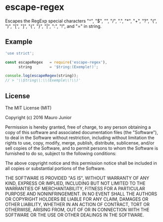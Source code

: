 # escape-regex
  
  Escapes the RegExp special characters "^", "$", "\", "/", ".", "*", "+", "?", "(", ")", "[", "]", "{", "}", "|", ":", "!", and "=" in string.

## Example

```javascript
'use strict';

const escapeRegex   = require('escape-regex'),
      string        = '$tring:(Exemple!)';

console.log(escapeRegex(string));
// > '\\$tring\\:\\(Exemple\\!\\)'
```

## License

The MIT License (MIT)

Copyright (c) 2016 Mauro Junior

Permission is hereby granted, free of charge, to any person obtaining a copy
of this software and associated documentation files (the "Software"), to deal
in the Software without restriction, including without limitation the rights
to use, copy, modify, merge, publish, distribute, sublicense, and/or sell
copies of the Software, and to permit persons to whom the Software is
furnished to do so, subject to the following conditions:

The above copyright notice and this permission notice shall be included in all
copies or substantial portions of the Software.

THE SOFTWARE IS PROVIDED "AS IS", WITHOUT WARRANTY OF ANY KIND, EXPRESS OR
IMPLIED, INCLUDING BUT NOT LIMITED TO THE WARRANTIES OF MERCHANTABILITY,
FITNESS FOR A PARTICULAR PURPOSE AND NONINFRINGEMENT. IN NO EVENT SHALL THE
AUTHORS OR COPYRIGHT HOLDERS BE LIABLE FOR ANY CLAIM, DAMAGES OR OTHER
LIABILITY, WHETHER IN AN ACTION OF CONTRACT, TORT OR OTHERWISE, ARISING FROM,
OUT OF OR IN CONNECTION WITH THE SOFTWARE OR THE USE OR OTHER DEALINGS IN THE
SOFTWARE.
